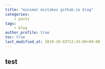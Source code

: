```yaml
---
title: "minimal mistakes github.io blog"
categories: 
    - posts
tags:
    - blog
author_profile: true
toc: true
last_modified_at: 2019-10-03T12:43:00+09:00
---
```

## test
